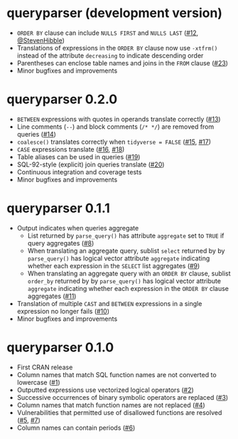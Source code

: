 # queryparser (development version)

* `ORDER BY` clause can include `NULLS FIRST` and `NULLS LAST` ([#12](https://github.com/ianmcook/queryparser/issues/12), [\@StevenHibble](https://github.com/StevenHibble))
* Translations of expressions in the `ORDER BY` clause now use `-xtfrm()` instead of the attribute `decreasing` to indicate descending order
* Parentheses can enclose table names and joins in the `FROM` clause ([#23](https://github.com/ianmcook/queryparser/issues/23))
* Minor bugfixes and improvements

# queryparser 0.2.0

* `BETWEEN` expressions with quotes in operands translate correctly ([#13](https://github.com/ianmcook/queryparser/issues/13))
* Line comments (`--`) and block comments (`/* */`) are removed from queries ([#14](https://github.com/ianmcook/queryparser/issues/14))
* `coalesce()` translates correctly when `tidyverse = FALSE` ([#15](https://github.com/ianmcook/queryparser/issues/15), [#17](https://github.com/ianmcook/queryparser/issues/17))
* `CASE` expressions translate ([#16](https://github.com/ianmcook/queryparser/issues/16), [#18](https://github.com/ianmcook/queryparser/issues/18))
* Table aliases can be used in queries ([#19](https://github.com/ianmcook/queryparser/issues/19))
* SQL-92-style (explicit) join queries translate ([#20](https://github.com/ianmcook/queryparser/issues/20))
* Continuous integration and coverage tests
* Minor bugfixes and improvements

# queryparser 0.1.1

* Output indicates when queries aggregate
  * List returned by `parse_query()` has attribute `aggregate` set to `TRUE` if query aggregates ([#8](https://github.com/ianmcook/queryparser/issues/8))
  * When translating an aggregate query, sublist `select` returned by by `parse_query()` has logical vector attribute `aggregate` indicating whether each expression in the `SELECT` list aggregates ([#9](https://github.com/ianmcook/queryparser/issues/9))
  * When translating an aggregate query with an `ORDER BY` clause, sublist `order_by` returned by by `parse_query()` has logical vector attribute `aggregate` indicating whether each expression in the `ORDER BY` clause aggregates ([#11](https://github.com/ianmcook/queryparser/issues/11))
* Translation of multiple `CAST` and `BETWEEN` expressions in a single expression no longer fails  ([#10](https://github.com/ianmcook/queryparser/issues/10))
* Minor bugfixes and improvements

# queryparser 0.1.0

* First CRAN release
* Column names that match SQL function names are not converted to lowercase ([#1](https://github.com/ianmcook/queryparser/issues/1))
* Outputted expressions use vectorized logical operators ([#2](https://github.com/ianmcook/queryparser/issues/2))
* Successive occurrences of binary symbolic operators are replaced ([#3](https://github.com/ianmcook/queryparser/issues/3))
* Column names that match function names are not replaced ([#4](https://github.com/ianmcook/queryparser/issues/4))
* Vulnerabilities that permitted use of disallowed functions are resolved ([#5](https://github.com/ianmcook/queryparser/issues/5), [#7](https://github.com/ianmcook/queryparser/issues/7))
* Column names can contain periods ([#6](https://github.com/ianmcook/queryparser/issues/6))

